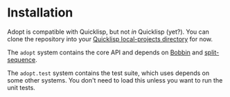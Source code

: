 Installation
============

Adopt is compatible with Quicklisp, but not *in* Quicklisp (yet?).  You can
clone the repository into your [Quicklisp local-projects directory][local] for
now.

The `adopt` system contains the core API and depends on [Bobbin][] and
[split-sequence][].

The `adopt.test` system contains the test suite, which uses depends on some
other systems.  You don't need to load this unless you want to run the unit
tests.

[local]: https://www.quicklisp.org/beta/faq.html#local-project
[Bobbin]: https://github.com/sjl/bobbin
[split-sequence]: https://www.cliki.net/split-sequence
